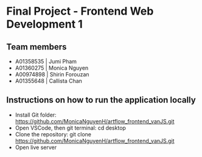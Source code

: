 # Final Project - Frontend Web Development 1

## Team members
- A01358535 | Jumi Pham
- A01360275 | Monica Nguyen
- A00974898 | Shirin Forouzan
- A01355648 | Callista Chan

## Instructions on how to run the application locally
- Install Git folder: https://github.com/MonicaNguyenH/artflow_frontend_vanJS.git
- Open VSCode, then git terminal: cd desktop
- Clone the repository: git clone https://github.com/MonicaNguyenH/artflow_frontend_vanJS.git
- Open live server 


